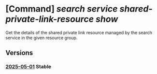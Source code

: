 # [Command] _search service shared-private-link-resource show_

Get the details of the shared private link resource managed by the search service in the given resource group.

## Versions

### [2025-05-01](/Resources/mgmt-plane/L3N1YnNjcmlwdGlvbnMve30vcmVzb3VyY2Vncm91cHMve30vcHJvdmlkZXJzL21pY3Jvc29mdC5zZWFyY2gvc2VhcmNoc2VydmljZXMve30vc2hhcmVkcHJpdmF0ZWxpbmtyZXNvdXJjZXMve30=/2025-05-01.xml) **Stable**

<!-- mgmt-plane /subscriptions/{}/resourcegroups/{}/providers/microsoft.search/searchservices/{}/sharedprivatelinkresources/{} 2025-05-01 -->
